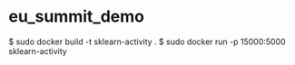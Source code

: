# eu_summit_demo

$ sudo docker build -t sklearn-activity .
$ sudo docker run -p 15000:5000 sklearn-activity
